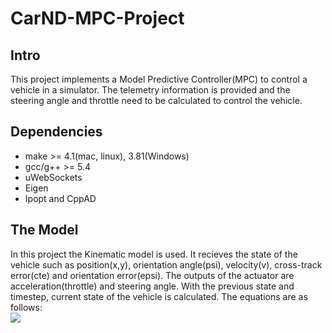 # CarND-MPC-Project

## Intro
This project implements a Model Predictive Controller(MPC) to control a vehicle in a simulator. The telemetry information is provided and the steering angle and throttle need to be calculated to control the vehicle.

## Dependencies
* make >= 4.1(mac, linux), 3.81(Windows)              
* gcc/g++ >= 5.4       
* uWebSockets
* Eigen
* Ipopt and CppAD

## The Model
In this project the Kinematic model is used. It recieves the state of the vehicle such as position(x,y), orientation angle(psi), velocity(v), cross-track error(cte) and orientation error(epsi). The outputs of the actuator are acceleration(throttle)  and steering angle. With the previous state and timestep, current state of the vehicle is calculated. The equations are as follows:                                                                        
<img src="http://chart.googleapis.com/chart?cht=tx&chl= \chi_{t+1}= \chi_{t} + \upsilon_{t} * cos(\psi_{t}) * d_{t}" style="border:none;">

